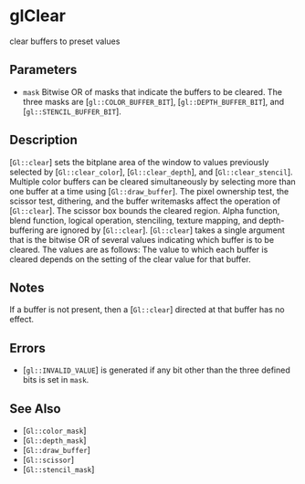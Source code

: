 # glClear
clear buffers to preset values

## Parameters
- `mask`
  Bitwise OR of masks that indicate the buffers to be cleared. The three
  masks are [`gl::COLOR_BUFFER_BIT`], [`gl::DEPTH_BUFFER_BIT`], and
  [`gl::STENCIL_BUFFER_BIT`].

## Description
[`Gl::clear`] sets the bitplane area of the window to values
  previously selected by [`Gl::clear_color`], [`Gl::clear_depth`], and
  [`Gl::clear_stencil`]. Multiple color buffers can be cleared
  simultaneously by selecting more than one buffer at a time using
  [`Gl::draw_buffer`].
The pixel ownership test, the scissor test, dithering, and the buffer
  writemasks affect the operation of [`Gl::clear`]. The scissor box
  bounds the cleared region. Alpha function, blend function, logical
  operation, stenciling, texture mapping, and depth-buffering are
  ignored by [`Gl::clear`].
[`Gl::clear`] takes a single argument that is the bitwise OR of
  several values indicating which buffer is to be cleared.
The values are as follows:
The value to which each buffer is cleared depends on the setting of
  the clear value for that buffer.

## Notes
If a buffer is not present, then a [`Gl::clear`] directed at that
  buffer has no effect.

## Errors
- [`gl::INVALID_VALUE`] is generated if any bit other than the three
  defined bits is set in `mask`.

## See Also
- [`Gl::color_mask`]
- [`Gl::depth_mask`]
- [`Gl::draw_buffer`]
- [`Gl::scissor`]
- [`Gl::stencil_mask`]
